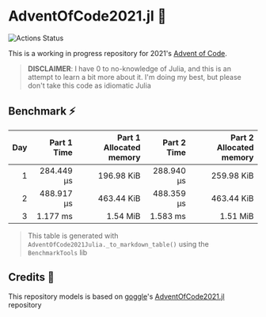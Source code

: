 # AdventOfCode2021.jl 🎄

![Actions Status](https://github.com/rafaeelaudibert/adventofcode2021.jl/actions/workflows/ci.yml/badge.svg)

This is a working in progress repository for 2021's [Advent of Code](https://adventofcode.com/2021).

> **DISCLAIMER**: I have 0 to no-knowledge of Julia, and this is an attempt to learn a bit more about it. I'm doing my best, but please don't take this code as idiomatic Julia

## Benchmark ⚡

| Day | Part 1 Time | Part 1 Allocated memory | Part 2 Time | Part 2 Allocated memory |
| --: | ----------: | ----------------------: | ----------: | ----------------------: |
|   1 |  284.449 μs |              196.98 KiB |  288.940 μs |              259.98 KiB |
|   2 |  488.917 μs |              463.44 KiB |  488.359 μs |              463.44 KiB |
|   3 |    1.177 ms |                1.54 MiB |    1.583 ms |                1.51 MiB |

> This table is generated with `AdventOfCode2021Julia._to_markdown_table()` using the `BenchmarkTools` lib

## Credits 🧙

This repository models is based on [goggle](https://github.com/goggle)'s [AdventOfCode2021.jl](https://github.com/goggle/AdventOfCode2021.jl) repository
